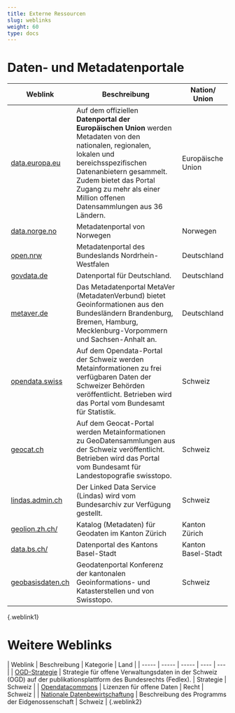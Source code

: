 ```yaml
---
title: Externe Ressourcen
slug: weblinks
weight: 60
type: docs
---
```


# Daten- und Metadatenportale

| Weblink | Beschreibung | Nation/ Union |
| ----- | ----- | ----- | 
| [data.europa.eu](https://data.europa.eu) | Auf dem offiziellen __Datenportal der Europäischen Union__ werden Metadaten von den nationalen, regionalen, lokalen und bereichsspezifischen Datenanbietern gesammelt. Zudem bietet das Portal Zugang zu mehr als einer Million offenen Datensammlungen aus 36 Ländern. | Europäische Union |
| [data.norge.no](https://data.norge.no/) | Metadatenportal von Norwegen | Norwegen |
| [open.nrw](https://open.nrw/) | Metadatenportal des Bundeslands Nordrhein-Westfalen | Deutschland |
| [govdata.de](https://www.govdata.de) | Datenportal für Deutschland. | Deutschland |
| [metaver.de](https://metaver.de) | Das Metadatenportal MetaVer (MetadatenVerbund) bietet Geoinformationen aus den Bundesländern Brandenburg, Bremen, Hamburg, Mecklenburg-Vorpommern und Sachsen-Anhalt an. | Deutschland |
| [opendata.swiss](https://opendata.swiss) | Auf dem Opendata-Portal der Schweiz werden Metainformationen zu frei verfügbaren Daten der Schweizer Behörden veröffentlicht. Betrieben wird das Portal vom Bundesamt für Statistik. | Schweiz |
| [geocat.ch](https://geocat.ch) | Auf dem Geocat-Portal werden Metainformationen zu GeoDatensammlungen aus der Schweiz veröffentlicht. Betrieben wird das Portal vom Bundesamt für Landestopografie swisstopo. | Schweiz |
| [lindas.admin.ch](https://lindas.admin.ch) | Der Linked Data Service (Lindas) wird vom Bundesarchiv zur Verfügung gestellt. | Schweiz |
| [geolion.zh.ch/](https://geolion.zh.ch/) | Katalog (Metadaten) für Geodaten im Kanton Zürich | Kanton Zürich |
| [data.bs.ch/](https://data.bs.ch/) | Datenportal des Kantons Basel-Stadt | Kanton Basel-Stadt |
| [geobasisdaten.ch](https://geobasisdaten.ch) | Geodatenportal Konferenz der kantonalen Geoinformations­- und Katasterstellen und von Swisstopo. | Schweiz |
{.weblink1}

# Weitere Weblinks
| Weblink | Beschreibung | Kategorie | Land |
| ----- | ----- | ----- | ---- | --- |
| [OGD-Strategie](https://fedlex.data.admin.ch/eli/fga/2019/125) | Strategie für offene Verwaltungsdaten in der Schweiz (OGD) auf der publikationsplattform des Bundesrechts (Fedlex).  | Strategie | Schweiz |
| [Opendatacommons](https://opendatacomons.org) | Lizenzen für offene Daten  | Recht | Schweiz |
| [Nationale Datenbewirtschaftung](https://www.bfs.admin.ch/bfs/de/home/nadb/nadb.html) | Beschreibung des Programms der Eidgenossenschaft | Schweiz |
{.weblink2}
